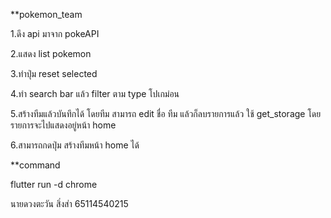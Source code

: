 **pokemon_team 

1.ดึง api  มาจาก pokeAPI

2.แสดง list pokemon 

3.ทำปุ่ม reset selected 

4.ทำ search bar แล้ว filter ตาม type โปเกม่อน 

5.สร้างทีมแล้วบันทึกได้ โดยทีม สามารถ edit ชื่อ ทีม แล้วก็ลบรายการแล้ว  ใช้ get_storage โดยรายการจะไปแสดงอยู่หน้า home

6.สามารถกดปุ่ม สร้างทีมหน้า home ได้

**command 

flutter run -d chrome

นายดวงตะวัน สิ่งส่า 65114540215

